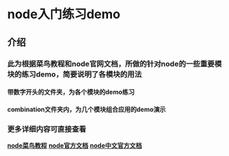 # node入门练习demo
## 介绍
### 此为根据菜鸟教程和node官网文档，所做的针对node的一些重要模块的练习demo，简要说明了各模块的用法
#### 带数字开头的文件夹，为各个模块的demo练习
#### combination文件夹内，为几个模块组合应用的demo演示
### 更多详细内容可直接查看
**[node菜鸟教程](https://www.runoob.com/nodejs/nodejs-tutorial.html)** 
**[node官方文档](https://nodejs.org/en/)** 
**[node中文官方文档](http://nodejs.cn/api/)** 
